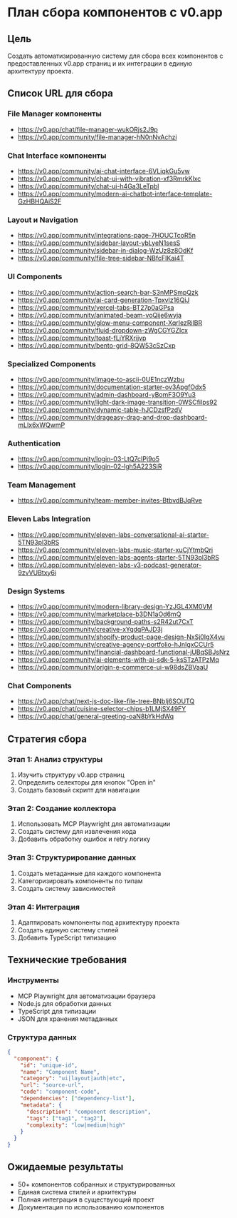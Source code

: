 # План сбора компонентов с v0.app

## Цель

Создать автоматизированную систему для сбора всех компонентов с предоставленных v0.app страниц и их интеграции в единую архитектуру проекта.

## Список URL для сбора

### File Manager компоненты

- https://v0.app/chat/file-manager-wukORjs2J9p
- https://v0.app/community/file-manager-hN0nNvAchzi

### Chat Interface компоненты

- https://v0.app/community/ai-chat-interface-6VLiqkGu5vw
- https://v0.app/community/chat-ui-with-vibration-xf3RmrkKlxc
- https://v0.app/community/chat-ui-h4Ga3LeTpbl
- https://v0.app/community/modern-ai-chatbot-interface-template-GzHBHQAiS2F

### Layout и Navigation

- https://v0.app/community/integrations-page-7HOUCTcoR5n
- https://v0.app/community/sidebar-layout-ybLyeN1sesS
- https://v0.app/community/sidebar-in-dialog-WzUz8z8OdKf
- https://v0.app/community/file-tree-sidebar-NBfcFIKai4T

### UI Components

- https://v0.app/community/action-search-bar-S3nMPSmpQzk
- https://v0.app/community/ai-card-generation-Tpxvlz16QiJ
- https://v0.app/community/vercel-tabs-BT27p0aGPsa
- https://v0.app/community/animated-beam-voQije6wyja
- https://v0.app/community/glow-menu-component-XqrIezRilBR
- https://v0.app/community/fluid-dropdown-zWgCGYGZIcx
- https://v0.app/community/toast-fLjYRXrijvp
- https://v0.app/community/bento-grid-8QW53cSzCxp

### Specialized Components

- https://v0.app/community/image-to-ascii-0UE1nczWzbu
- https://v0.app/community/documentation-starter-ov3ApgfOdx5
- https://v0.app/community/admin-dashboard-yBomF3O9Yu3
- https://v0.app/community/light-dark-image-transition-0WSCfiIps92
- https://v0.app/community/dynamic-table-hJCDzsfPzdV
- https://v0.app/community/drageasy-drag-and-drop-dashboard-mLIx6xWQwmP

### Authentication

- https://v0.app/community/login-03-LtQ7cIPj9o5
- https://v0.app/community/login-02-lgh5A223SiR

### Team Management

- https://v0.app/community/team-member-invites-BtbvdBJqRve

### Eleven Labs Integration

- https://v0.app/community/eleven-labs-conversational-ai-starter-5TN93pl3bRS
- https://v0.app/community/eleven-labs-music-starter-xuCjYtmbQri
- https://v0.app/community/eleven-labs-agents-starter-5TN93pl3bRS
- https://v0.app/community/eleven-labs-v3-podcast-generator-9zvVUBtxy6i

### Design Systems

- https://v0.app/community/modern-library-design-YzJGL4XM0VM
- https://v0.app/community/marketplace-b3DN1aOd6mQ
- https://v0.app/community/background-paths-s2R42ut7CxT
- https://v0.app/community/creative-xYqdqPAJD3j
- https://v0.app/community/shopify-product-page-design-NxSj0IgX4vu
- https://v0.app/community/creative-agency-portfolio-hJnIgxCCUr5
- https://v0.app/community/financial-dashboard-functional-jUBqSBJsNrz
- https://v0.app/community/ai-elements-with-ai-sdk-5-ksSTzATPzMq
- https://v0.app/community/origin-e-commerce-ui-w98dsZBVaaU

### Chat Components

- https://v0.app/chat/next-js-doc-like-file-tree-BNbIj6SOUTQ
- https://v0.app/chat/cuisine-selector-chips-b1LMjSX49FY
- https://v0.app/chat/general-greeting-oaN8bYkHdWq

## Стратегия сбора

### Этап 1: Анализ структуры

1. Изучить структуру v0.app страниц
2. Определить селекторы для кнопок "Open in"
3. Создать базовый скрипт для навигации

### Этап 2: Создание коллектора

1. Использовать MCP Playwright для автоматизации
2. Создать систему для извлечения кода
3. Добавить обработку ошибок и retry логику

### Этап 3: Структурирование данных

1. Создать метаданные для каждого компонента
2. Категоризировать компоненты по типам
3. Создать систему зависимостей

### Этап 4: Интеграция

1. Адаптировать компоненты под архитектуру проекта
2. Создать единую систему стилей
3. Добавить TypeScript типизацию

## Технические требования

### Инструменты

- MCP Playwright для автоматизации браузера
- Node.js для обработки данных
- TypeScript для типизации
- JSON для хранения метаданных

### Структура данных

```json
{
  "component": {
    "id": "unique-id",
    "name": "Component Name",
    "category": "ui|layout|auth|etc",
    "url": "source-url",
    "code": "component-code",
    "dependencies": ["dependency-list"],
    "metadata": {
      "description": "component description",
      "tags": ["tag1", "tag2"],
      "complexity": "low|medium|high"
    }
  }
}
```

## Ожидаемые результаты

- 50+ компонентов собранных и структурированных
- Единая система стилей и архитектуры
- Полная интеграция в существующий проект
- Документация по использованию компонентов
